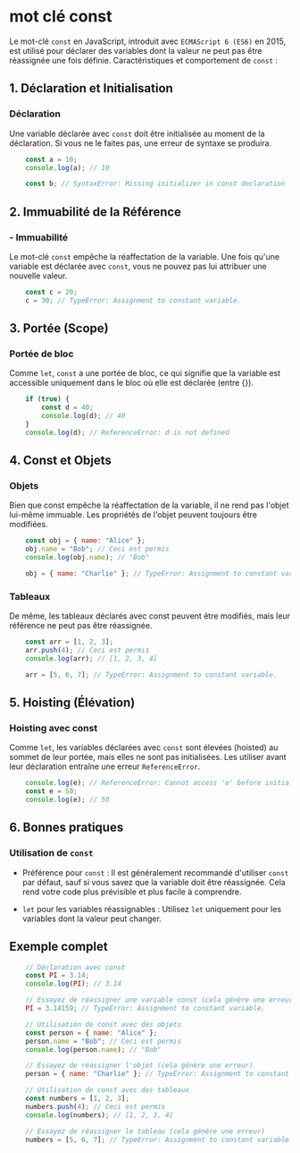 # mot clé const


Le mot-clé `const` en JavaScript, introduit avec `ECMAScript 6 (ES6)` en 2015, est utilisé pour déclarer des variables dont la valeur ne peut pas être réassignée une fois définie. Caractéristiques et  comportement de `const` :

## 1. Déclaration et Initialisation

### Déclaration
Une variable déclarée avec `const` doit être initialisée au moment de la déclaration. Si vous ne le faites pas, une erreur de syntaxe se produira.

```js
    const a = 10;
    console.log(a); // 10

    const b; // SyntaxError: Missing initializer in const declaration
```
## 2. Immuabilité de la Référence

### - Immuabilité
Le mot-clé `const` empêche la réaffectation de la variable. Une fois qu'une variable est déclarée avec `const`, vous ne pouvez pas lui attribuer une nouvelle valeur.

```js
    const c = 20;
    c = 30; // TypeError: Assignment to constant variable.
```
## 3. Portée (Scope)

### Portée de bloc
Comme `let`, `const` a une portée de bloc, ce qui signifie que la variable est accessible uniquement dans le bloc où elle est déclarée (entre {}).

```js
    if (true) {
        const d = 40;
        console.log(d); // 40
    }
    console.log(d); // ReferenceError: d is not defined
```
## 4. Const et Objets

### Objets
Bien que const empêche la réaffectation de la variable, il ne rend pas l'objet lui-même immuable. Les propriétés de l'objet peuvent toujours être modifiées.

```js
    const obj = { name: "Alice" };
    obj.name = "Bob"; // Ceci est permis
    console.log(obj.name); // "Bob"

    obj = { name: "Charlie" }; // TypeError: Assignment to constant variable.
```
### Tableaux
De même, les tableaux déclarés avec const peuvent être modifiés, mais leur référence ne peut pas être réassignée.

```js
    const arr = [1, 2, 3];
    arr.push(4); // Ceci est permis
    console.log(arr); // [1, 2, 3, 4]

    arr = [5, 6, 7]; // TypeError: Assignment to constant variable.
```


## 5. Hoisting (Élévation)

### Hoisting avec const
Comme `let`, les variables déclarées avec `const` sont élevées (hoisted) au sommet de leur portée, mais elles ne sont pas initialisées. Les utiliser avant leur déclaration entraîne une erreur `ReferenceError`.

```js
    console.log(e); // ReferenceError: Cannot access 'e' before initialization
    const e = 50;
    console.log(e); // 50
```

## 6. Bonnes pratiques

### Utilisation de `const`

- Préférence pour `const` : Il est généralement recommandé d'utiliser `const` par défaut, sauf si vous savez que la variable doit être réassignée. Cela rend votre code plus prévisible et plus facile à comprendre.

- `let` pour les variables réassignables : Utilisez `let` uniquement pour les variables dont la valeur peut changer.

## Exemple complet

```js
    // Déclaration avec const
    const PI = 3.14;
    console.log(PI); // 3.14

    // Essayez de réassigner une variable const (cela génère une erreur)
    PI = 3.14159; // TypeError: Assignment to constant variable.

    // Utilisation de const avec des objets
    const person = { name: "Alice" };
    person.name = "Bob"; // Ceci est permis
    console.log(person.name); // "Bob"

    // Essayez de réassigner l'objet (cela génère une erreur)
    person = { name: "Charlie" }; // TypeError: Assignment to constant variable.

    // Utilisation de const avec des tableaux
    const numbers = [1, 2, 3];
    numbers.push(4); // Ceci est permis
    console.log(numbers); // [1, 2, 3, 4]

    // Essayez de réassigner le tableau (cela génère une erreur)
    numbers = [5, 6, 7]; // TypeError: Assignment to constant variable.
```